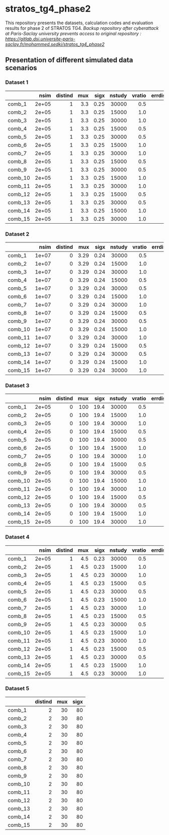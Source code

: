 # stratos_tg4_phase2
This repository presents the datasets, calculation codes and evaluation results for phase 2 of STRATOS TG4. *Backup repository after cyberattack at Paris-Saclay university  prevents access to original repository : https://gitlab.dsi.universite-paris-saclay.fr/mohammed.sedki/stratos_tg4_phase2*



## Presentation of different simulated data scenarios

### Dataset 1

|        |  nsim| distind| mux| sigx| nstudy| vratio| errdist| nrep|
|:-------|-----:|-------:|---:|----:|------:|------:|-------:|----:|
|comb_1  | 2e+05|       1| 3.3| 0.25|  30000|    0.5|       0|  250|
|comb_2  | 2e+05|       1| 3.3| 0.25|  15000|    1.0|       0|  250|
|comb_3  | 2e+05|       1| 3.3| 0.25|  30000|    1.0|       0|  250|
|comb_4  | 2e+05|       1| 3.3| 0.25|  15000|    0.5|       1|  250|
|comb_5  | 2e+05|       1| 3.3| 0.25|  30000|    0.5|       1|  250|
|comb_6  | 2e+05|       1| 3.3| 0.25|  15000|    1.0|       1|  250|
|comb_7  | 2e+05|       1| 3.3| 0.25|  30000|    1.0|       1|  250|
|comb_8  | 2e+05|       1| 3.3| 0.25|  15000|    0.5|       0|  750|
|comb_9  | 2e+05|       1| 3.3| 0.25|  30000|    0.5|       0|  750|
|comb_10 | 2e+05|       1| 3.3| 0.25|  15000|    1.0|       0|  750|
|comb_11 | 2e+05|       1| 3.3| 0.25|  30000|    1.0|       0|  750|
|comb_12 | 2e+05|       1| 3.3| 0.25|  15000|    0.5|       1|  750|
|comb_13 | 2e+05|       1| 3.3| 0.25|  30000|    0.5|       1|  750|
|comb_14 | 2e+05|       1| 3.3| 0.25|  15000|    1.0|       1|  750|
|comb_15 | 2e+05|       1| 3.3| 0.25|  30000|    1.0|       1|  750|

### Dataset 2 

|        |  nsim| distind|  mux| sigx| nstudy| vratio| errdist| nrep|
|:-------|-----:|-------:|----:|----:|------:|------:|-------:|----:|
|comb_1  | 1e+07|       0| 3.29| 0.24|  30000|    0.5|       0|  250|
|comb_2  | 1e+07|       0| 3.29| 0.24|  15000|    1.0|       0|  250|
|comb_3  | 1e+07|       0| 3.29| 0.24|  30000|    1.0|       0|  250|
|comb_4  | 1e+07|       0| 3.29| 0.24|  15000|    0.5|       1|  250|
|comb_5  | 1e+07|       0| 3.29| 0.24|  30000|    0.5|       1|  250|
|comb_6  | 1e+07|       0| 3.29| 0.24|  15000|    1.0|       1|  250|
|comb_7  | 1e+07|       0| 3.29| 0.24|  30000|    1.0|       1|  250|
|comb_8  | 1e+07|       0| 3.29| 0.24|  15000|    0.5|       0|  750|
|comb_9  | 1e+07|       0| 3.29| 0.24|  30000|    0.5|       0|  750|
|comb_10 | 1e+07|       0| 3.29| 0.24|  15000|    1.0|       0|  750|
|comb_11 | 1e+07|       0| 3.29| 0.24|  30000|    1.0|       0|  750|
|comb_12 | 1e+07|       0| 3.29| 0.24|  15000|    0.5|       1|  750|
|comb_13 | 1e+07|       0| 3.29| 0.24|  30000|    0.5|       1|  750|
|comb_14 | 1e+07|       0| 3.29| 0.24|  15000|    1.0|       1|  750|
|comb_15 | 1e+07|       0| 3.29| 0.24|  30000|    1.0|       1|  750|


### Dataset 3

|        |  nsim| distind| mux| sigx| nstudy| vratio| errdist| nrep|
|:-------|-----:|-------:|---:|----:|------:|------:|-------:|----:|
|comb_1  | 2e+05|       0| 100| 19.4|  30000|    0.5|       0|  250|
|comb_2  | 2e+05|       0| 100| 19.4|  15000|    1.0|       0|  250|
|comb_3  | 2e+05|       0| 100| 19.4|  30000|    1.0|       0|  250|
|comb_4  | 2e+05|       0| 100| 19.4|  15000|    0.5|       1|  250|
|comb_5  | 2e+05|       0| 100| 19.4|  30000|    0.5|       1|  250|
|comb_6  | 2e+05|       0| 100| 19.4|  15000|    1.0|       1|  250|
|comb_7  | 2e+05|       0| 100| 19.4|  30000|    1.0|       1|  250|
|comb_8  | 2e+05|       0| 100| 19.4|  15000|    0.5|       0|  750|
|comb_9  | 2e+05|       0| 100| 19.4|  30000|    0.5|       0|  750|
|comb_10 | 2e+05|       0| 100| 19.4|  15000|    1.0|       0|  750|
|comb_11 | 2e+05|       0| 100| 19.4|  30000|    1.0|       0|  750|
|comb_12 | 2e+05|       0| 100| 19.4|  15000|    0.5|       1|  750|
|comb_13 | 2e+05|       0| 100| 19.4|  30000|    0.5|       1|  750|
|comb_14 | 2e+05|       0| 100| 19.4|  15000|    1.0|       1|  750|
|comb_15 | 2e+05|       0| 100| 19.4|  30000|    1.0|       1|  750|

### Dataset 4 

|        |  nsim| distind| mux| sigx| nstudy| vratio| errdist| nrep|
|:-------|-----:|-------:|---:|----:|------:|------:|-------:|----:|
|comb_1  | 2e+05|       1| 4.5| 0.23|  30000|    0.5|       0|  250|
|comb_2  | 2e+05|       1| 4.5| 0.23|  15000|    1.0|       0|  250|
|comb_3  | 2e+05|       1| 4.5| 0.23|  30000|    1.0|       0|  250|
|comb_4  | 2e+05|       1| 4.5| 0.23|  15000|    0.5|       1|  250|
|comb_5  | 2e+05|       1| 4.5| 0.23|  30000|    0.5|       1|  250|
|comb_6  | 2e+05|       1| 4.5| 0.23|  15000|    1.0|       1|  250|
|comb_7  | 2e+05|       1| 4.5| 0.23|  30000|    1.0|       1|  250|
|comb_8  | 2e+05|       1| 4.5| 0.23|  15000|    0.5|       0|  750|
|comb_9  | 2e+05|       1| 4.5| 0.23|  30000|    0.5|       0|  750|
|comb_10 | 2e+05|       1| 4.5| 0.23|  15000|    1.0|       0|  750|
|comb_11 | 2e+05|       1| 4.5| 0.23|  30000|    1.0|       0|  750|
|comb_12 | 2e+05|       1| 4.5| 0.23|  15000|    0.5|       1|  750|
|comb_13 | 2e+05|       1| 4.5| 0.23|  30000|    0.5|       1|  750|
|comb_14 | 2e+05|       1| 4.5| 0.23|  15000|    1.0|       1|  750|
|comb_15 | 2e+05|       1| 4.5| 0.23|  30000|    1.0|       1|  750|

### Dataset 5 

|        | distind| mux| sigx| 
|:-------|-------:|---:|----:|
|comb_1  |       2|  30|   80|  
|comb_2  |       2|  30|   80| 
|comb_3  |       2|  30|   80|  
|comb_4  |       2|  30|   80|  
|comb_5  |       2|  30|   80|  
|comb_6  |       2|  30|   80|  
|comb_7  |       2|  30|   80|  
|comb_8  |       2|  30|   80|  
|comb_9  |       2|  30|   80|  
|comb_10 |       2|  30|   80|  
|comb_11 |       2|  30|   80|  
|comb_12 |       2|  30|   80|  
|comb_13 |       2|  30|   80|  
|comb_14 |       2|  30|   80|  
|comb_15 |       2|  30|   80|  
